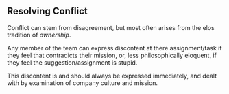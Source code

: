 Resolving Conflict
------------------

Conflict can stem from disagreement, but most often arises from the elos tradition of _ownership_.

Any member of the team can express discontent at there assignment/task if they feel that contradicts their mission,
    or, less philosophically eloquent, if they feel the suggestion/assignment is stupid.

This discontent is and should always be expressed immediately, and dealt with by examination of company culture and mission.
